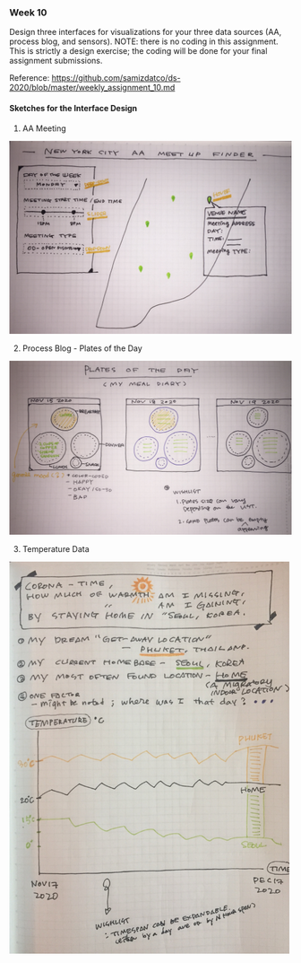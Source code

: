 ### Week 10
Design three interfaces for visualizations for your three data sources (AA, process blog, and sensors). 
NOTE: there is no coding in this assignment. This is strictly a design exercise; the coding will be done for your final assignment submissions.

Reference: https://github.com/samizdatco/ds-2020/blob/master/weekly_assignment_10.md

#### Sketches for the Interface Design 

1. AA Meeting
<img src="https://github.com/InhyeLee-Data/DataStructures/blob/master/week_10/Sketch_1_AA_MeetUP_Finder.jpg" width= 800px>

2. Process Blog - Plates of the Day
<img src="https://github.com/InhyeLee-Data/DataStructures/blob/master/week_10/Sketch_2_Process_blog.jpg" width= 800px>

3. Temperature Data 
<img src="https://github.com/InhyeLee-Data/DataStructures/blob/master/week_10/Sketch_3_Temperature.jpg" width= 500px>

